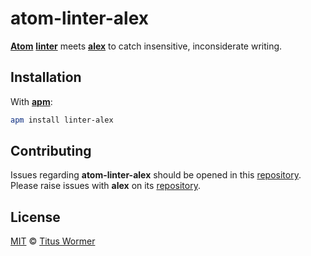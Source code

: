 # atom-linter-alex

[**Atom**][atom] [**linter**][linter] meets [**alex**][alex] to catch
insensitive, inconsiderate writing.

## Installation

With [**apm**][apm]:

```sh
apm install linter-alex
```

## Contributing

Issues regarding **atom-linter-alex** should be opened in this
[repository][linter-issues].
Please raise issues with **alex** on its [repository][alex-issues].

## License

[MIT][license] © [Titus Wormer][author]

<!-- Definitions. -->

[atom]: https://atom.io

[linter]: https://github.com/AtomLinter/Linter

[alex]: https://github.com/wooorm/alex

[screencast]: https://rawgit.com/wooorm/atom-linter-alex/master/screencast.gif

[apm]: https://github.com/atom/apm

[license]: LICENSE

[author]: http://wooorm.com

[linter-issues]: https://github.com/wooorm/atom-linter-alex/issues

[alex-issues]: https://github.com/wooorm/alex/issues
